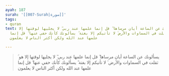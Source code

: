 ```yaml
---
ayah: 187
surah: '[[007-Surah|سورة]]'
tags:
- quran
text: يسألونك عن الساعة أيان مرساها ۖ قل إنما علمها عند ربي ۖ لا يجليها لوقتها إلا
  هو ۚ ثقلت في السماوات والأرض ۚ لا تأتيكم إلا بغتة ۗ يسألونك كأنك حفي عنها ۖ قل إنما
  علمها عند الله ولكن أكثر الناس لا يعلمون

---
```

> يسألونك عن الساعة أيان مرساها ۖ قل إنما علمها عند ربي ۖ لا يجليها لوقتها إلا هو ۚ ثقلت في السماوات والأرض ۚ لا تأتيكم إلا بغتة ۗ يسألونك كأنك حفي عنها ۖ قل إنما علمها عند الله ولكن أكثر الناس لا يعلمون
